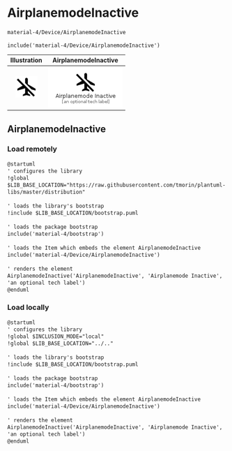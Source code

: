 # AirplanemodeInactive


```text
material-4/Device/AirplanemodeInactive
```

```text
include('material-4/Device/AirplanemodeInactive')
```



| Illustration | AirplanemodeInactive |
| :---: | :---: |
| ![illustration for Illustration](../../material-4/Device/AirplanemodeInactive.png) | ![illustration for AirplanemodeInactive](../../material-4/Device/AirplanemodeInactive.Local.png) |




## AirplanemodeInactive

### Load remotely
```plantuml
@startuml
' configures the library
!global $LIB_BASE_LOCATION="https://raw.githubusercontent.com/tmorin/plantuml-libs/master/distribution"

' loads the library's bootstrap
!include $LIB_BASE_LOCATION/bootstrap.puml

' loads the package bootstrap
include('material-4/bootstrap')

' loads the Item which embeds the element AirplanemodeInactive
include('material-4/Device/AirplanemodeInactive')

' renders the element
AirplanemodeInactive('AirplanemodeInactive', 'Airplanemode Inactive', 'an optional tech label')
@enduml
```

### Load locally
```plantuml
@startuml
' configures the library
!global $INCLUSION_MODE="local"
!global $LIB_BASE_LOCATION="../.."

' loads the library's bootstrap
!include $LIB_BASE_LOCATION/bootstrap.puml

' loads the package bootstrap
include('material-4/bootstrap')

' loads the Item which embeds the element AirplanemodeInactive
include('material-4/Device/AirplanemodeInactive')

' renders the element
AirplanemodeInactive('AirplanemodeInactive', 'Airplanemode Inactive', 'an optional tech label')
@enduml
```

